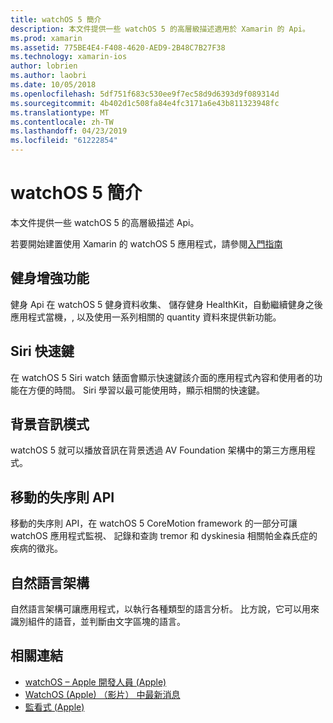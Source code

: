 ```yaml
---
title: watchOS 5 簡介
description: 本文件提供一些 watchOS 5 的高層級描述適用於 Xamarin 的 Api。
ms.prod: xamarin
ms.assetid: 775BE4E4-F408-4620-AED9-2B48C7B27F38
ms.technology: xamarin-ios
author: lobrien
ms.author: laobri
ms.date: 10/05/2018
ms.openlocfilehash: 5df751f683c530ee9f7ec58d9d6393d9f089314d
ms.sourcegitcommit: 4b402d1c508fa84e4fc3171a6e43b811323948fc
ms.translationtype: MT
ms.contentlocale: zh-TW
ms.lasthandoff: 04/23/2019
ms.locfileid: "61222854"
---
```

# <a name="introduction-to-watchos-5"></a>watchOS 5 簡介

本文件提供一些 watchOS 5 的高層級描述 Api。

若要開始建置使用 Xamarin 的 watchOS 5 應用程式，請參閱[入門指南](~/ios/platform/introduction-to-ios12/get-started.md)

## <a name="workout-improvements"></a>健身增強功能

健身 Api 在 watchOS 5 健身資料收集、 儲存健身 HealthKit，自動繼續健身之後應用程式當機，, 以及使用一系列相關的 quantity 資料來提供新功能。

## <a name="siri-shortcuts"></a>Siri 快速鍵

在 watchOS 5 Siri watch 錶面會顯示快速鍵該介面的應用程式內容和使用者的功能在方便的時間。 Siri 學習以最可能使用時，顯示相關的快速鍵。

## <a name="background-audio-mode"></a>背景音訊模式

watchOS 5 就可以播放音訊在背景透過 AV Foundation 架構中的第三方應用程式。

## <a name="movement-disorder-api"></a>移動的失序則 API

移動的失序則 API，在 watchOS 5 CoreMotion framework 的一部分可讓 watchOS 應用程式監視、 記錄和查詢 tremor 和 dyskinesia 相關帕金森氏症的疾病的徵兆。

## <a name="natural-language-framework"></a>自然語言架構

自然語言架構可讓應用程式，以執行各種類型的語言分析。 比方說，它可以用來識別組件的語音，並判斷由文字區塊的語言。

## <a name="related-links"></a>相關連結

- [watchOS – Apple 開發人員 (Apple)](https://developer.apple.com/watchOS/)
- [WatchOS (Apple) （影片） 中最新消息](https://developer.apple.com/videos/play/wwdc2018/206/)
- [監看式 (Apple)](https://www.apple.com/watch/)
